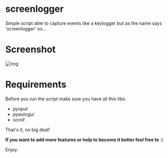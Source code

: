 # screenlogger

Simple script able to capture events like a keylogger but as the name says 'screenlogger' so...



# Screenshot

![img](https://user-images.githubusercontent.com/17681052/28185403-9020a700-67ed-11e7-9087-39f4d2e6f673.png)

# Requirements

Before you run the script make sure you have all this libs:

- *pynput*
- *pyautogui*
- *scroll*





That's it, no big deal!

<b>If you want to add more features or help to become it  better feel free to</b> :)

Enjoy.
